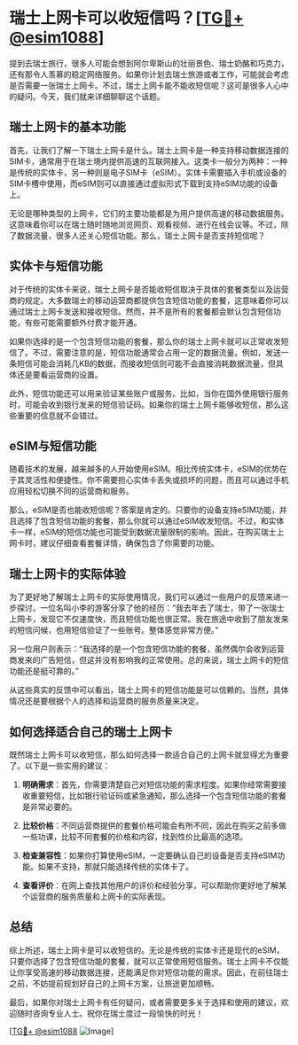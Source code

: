 # 瑞士上网卡可以收短信吗？[[TG💪+ @esim1088](https://t.me/s/esim1088)]

提到去瑞士旅行，很多人可能会想到阿尔卑斯山的壮丽景色、瑞士奶酪和巧克力，还有那令人羡慕的稳定网络服务。如果你计划去瑞士旅游或者工作，可能就会考虑是否需要一张瑞士上网卡。不过，瑞士上网卡能不能收短信呢？这可是很多人心中的疑问。今天，我们就来详细聊聊这个话题。

## 瑞士上网卡的基本功能

首先，让我们了解一下瑞士上网卡是什么。瑞士上网卡是一种支持移动数据连接的SIM卡，通常用于在瑞士境内提供高速的互联网接入。这类卡一般分为两种：一种是传统的实体卡，另一种则是电子SIM卡（eSIM）。实体卡需要插入手机或设备的SIM卡槽中使用，而eSIM则可以直接通过虚拟形式下载到支持eSIM功能的设备上。

无论是哪种类型的上网卡，它们的主要功能都是为用户提供高速的移动数据服务。这意味着你可以在瑞士随时随地浏览网页、观看视频、进行在线会议等。不过，除了数据流量，很多人还关心短信功能。那么，瑞士上网卡是否支持短信呢？

## 实体卡与短信功能

对于传统的实体卡来说，瑞士上网卡是否能收短信取决于具体的套餐类型以及运营商的规定。大多数瑞士的移动运营商都提供包含短信功能的套餐，这意味着你可以通过瑞士上网卡发送和接收短信。然而，并不是所有的套餐都会默认包含短信功能，有些可能需要额外付费才能开通。

如果你选择的是一个包含短信功能的套餐，那么你的瑞士上网卡就可以正常收发短信了。不过，需要注意的是，短信功能通常会占用一定的数据流量。例如，发送一条短信可能会消耗几KB的数据，而接收短信则可能不会直接消耗数据流量，但具体还是要看运营商的设置。

此外，短信功能还可以用来验证某些账户或服务。比如，当你在国外使用银行服务时，可能会收到银行发来的短信验证码。如果你的瑞士上网卡能够收短信，那么这些重要的信息就不会错过。

## eSIM与短信功能

随着技术的发展，越来越多的人开始使用eSIM。相比传统实体卡，eSIM的优势在于其灵活性和便捷性。你不需要担心实体卡丢失或损坏的问题，而且可以通过手机应用轻松切换不同的运营商和服务。

那么，eSIM是否也能收短信呢？答案是肯定的。只要你的设备支持eSIM功能，并且选择了包含短信功能的套餐，那么你就可以通过eSIM收发短信。不过，和实体卡一样，eSIM的短信功能也可能受到数据流量限制的影响。因此，在购买瑞士上网卡时，建议仔细查看套餐详情，确保包含了你需要的功能。

## 瑞士上网卡的实际体验

为了更好地了解瑞士上网卡的实际使用情况，我们可以通过一些用户的反馈来进一步探讨。一位名叫小李的游客分享了他的经历：“我去年去了瑞士，带了一张瑞士上网卡，发现它不仅速度快，而且短信功能也很正常。我在旅途中收到了朋友发来的短信问候，也用短信验证了一些账号。整体感觉非常方便。”

另一位用户则表示：“我选择的是一个包含短信功能的套餐，虽然偶尔会收到运营商发来的广告短信，但这并没有影响我的正常使用。总的来说，瑞士上网卡的短信功能还是挺可靠的。”

从这些真实的反馈中可以看出，瑞士上网卡的短信功能是可以信赖的。当然，具体情况还是要根据个人的选择和运营商的服务质量来决定。

## 如何选择适合自己的瑞士上网卡

既然瑞士上网卡可以收短信，那么如何选择一款适合自己的上网卡就显得尤为重要了。以下是一些实用的建议：

1. **明确需求**：首先，你需要清楚自己对短信功能的需求程度。如果你经常需要接收重要短信，比如银行验证码或紧急通知，那么选择一个包含短信功能的套餐是非常必要的。

2. **比较价格**：不同运营商提供的套餐价格可能会有所不同，因此在购买之前多做一些功课，比较不同套餐的价格和内容，找到性价比最高的选项。

3. **检查兼容性**：如果你打算使用eSIM，一定要确认自己的设备是否支持eSIM功能。如果不支持，那就只能选择传统的实体卡了。

4. **查看评价**：在网上查找其他用户的评价和经验分享，可以帮助你更好地了解某个运营商的服务质量和上网卡的实际表现。

## 总结

综上所述，瑞士上网卡是可以收短信的。无论是传统的实体卡还是现代的eSIM，只要你选择了包含短信功能的套餐，就可以正常使用短信服务。瑞士上网卡不仅能让你享受高速的移动数据连接，还能满足你对短信功能的需求。因此，在前往瑞士之前，不妨提前规划好自己的上网卡方案，让旅途更加顺畅。

最后，如果你对瑞士上网卡有任何疑问，或者需要更多关于选择和使用的建议，欢迎随时咨询专业人士。祝你在瑞士度过一段愉快的时光！

[[TG💪+ @esim1088](https://t.me/s/esim1088) ![Image](https://i.postimg.cc/4NQfJmqS/Snipaste-2025-05-13-00-14-12.png)]